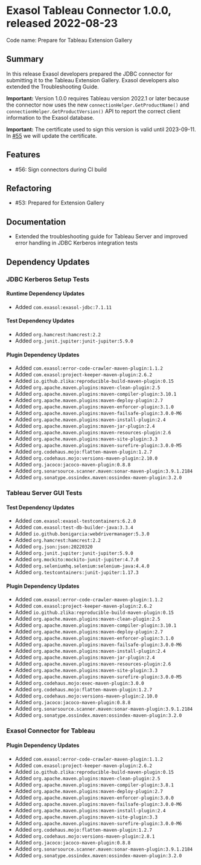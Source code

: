 # Exasol Tableau Connector 1.0.0, released 2022-08-23
 
Code name: Prepare for Tableau Extension Gallery

## Summary

In this release Exasol developers prepared the JDBC connector for submitting it to the Tableau Extension Gallery. Exasol developers also extended the Troubleshooting Guide.

**Important:** Version 1.0.0 requires Tableau version 2022.1 or later because the connector now uses the new `connectionHelper.GetProductName()` and `connectionHelper.GetProductVersion()` API to report the correct client information to the Exasol database.

**Important:** The certificate used to sign this version is valid until 2023-09-11. In [#55](https://github.com/exasol/tableau-connector/issues/55) we will update the certificate.

## Features

* #56: Sign connectors during CI build

## Refactoring

* #53: Prepared for Extension Gallery

## Documentation

* Extended the troubleshooting guide for Tableau Server and improved error handling in JDBC Kerberos integration tests

## Dependency Updates

### JDBC Kerberos Setup Tests

#### Runtime Dependency Updates

* Added `com.exasol:exasol-jdbc:7.1.11`

#### Test Dependency Updates

* Added `org.hamcrest:hamcrest:2.2`
* Added `org.junit.jupiter:junit-jupiter:5.9.0`

#### Plugin Dependency Updates

* Added `com.exasol:error-code-crawler-maven-plugin:1.1.2`
* Added `com.exasol:project-keeper-maven-plugin:2.6.2`
* Added `io.github.zlika:reproducible-build-maven-plugin:0.15`
* Added `org.apache.maven.plugins:maven-clean-plugin:2.5`
* Added `org.apache.maven.plugins:maven-compiler-plugin:3.10.1`
* Added `org.apache.maven.plugins:maven-deploy-plugin:2.7`
* Added `org.apache.maven.plugins:maven-enforcer-plugin:3.1.0`
* Added `org.apache.maven.plugins:maven-failsafe-plugin:3.0.0-M6`
* Added `org.apache.maven.plugins:maven-install-plugin:2.4`
* Added `org.apache.maven.plugins:maven-jar-plugin:2.4`
* Added `org.apache.maven.plugins:maven-resources-plugin:2.6`
* Added `org.apache.maven.plugins:maven-site-plugin:3.3`
* Added `org.apache.maven.plugins:maven-surefire-plugin:3.0.0-M5`
* Added `org.codehaus.mojo:flatten-maven-plugin:1.2.7`
* Added `org.codehaus.mojo:versions-maven-plugin:2.10.0`
* Added `org.jacoco:jacoco-maven-plugin:0.8.8`
* Added `org.sonarsource.scanner.maven:sonar-maven-plugin:3.9.1.2184`
* Added `org.sonatype.ossindex.maven:ossindex-maven-plugin:3.2.0`

### Tableau Server GUI Tests

#### Test Dependency Updates

* Added `com.exasol:exasol-testcontainers:6.2.0`
* Added `com.exasol:test-db-builder-java:3.3.4`
* Added `io.github.bonigarcia:webdrivermanager:5.3.0`
* Added `org.hamcrest:hamcrest:2.2`
* Added `org.json:json:20220320`
* Added `org.junit.jupiter:junit-jupiter:5.9.0`
* Added `org.mockito:mockito-junit-jupiter:4.7.0`
* Added `org.seleniumhq.selenium:selenium-java:4.4.0`
* Added `org.testcontainers:junit-jupiter:1.17.3`

#### Plugin Dependency Updates

* Added `com.exasol:error-code-crawler-maven-plugin:1.1.2`
* Added `com.exasol:project-keeper-maven-plugin:2.6.2`
* Added `io.github.zlika:reproducible-build-maven-plugin:0.15`
* Added `org.apache.maven.plugins:maven-clean-plugin:2.5`
* Added `org.apache.maven.plugins:maven-compiler-plugin:3.10.1`
* Added `org.apache.maven.plugins:maven-deploy-plugin:2.7`
* Added `org.apache.maven.plugins:maven-enforcer-plugin:3.1.0`
* Added `org.apache.maven.plugins:maven-failsafe-plugin:3.0.0-M6`
* Added `org.apache.maven.plugins:maven-install-plugin:2.4`
* Added `org.apache.maven.plugins:maven-jar-plugin:2.4`
* Added `org.apache.maven.plugins:maven-resources-plugin:2.6`
* Added `org.apache.maven.plugins:maven-site-plugin:3.3`
* Added `org.apache.maven.plugins:maven-surefire-plugin:3.0.0-M5`
* Added `org.codehaus.mojo:exec-maven-plugin:3.0.0`
* Added `org.codehaus.mojo:flatten-maven-plugin:1.2.7`
* Added `org.codehaus.mojo:versions-maven-plugin:2.10.0`
* Added `org.jacoco:jacoco-maven-plugin:0.8.8`
* Added `org.sonarsource.scanner.maven:sonar-maven-plugin:3.9.1.2184`
* Added `org.sonatype.ossindex.maven:ossindex-maven-plugin:3.2.0`

### Exasol Connector for Tableau

#### Plugin Dependency Updates

* Added `com.exasol:error-code-crawler-maven-plugin:1.1.2`
* Added `com.exasol:project-keeper-maven-plugin:2.6.2`
* Added `io.github.zlika:reproducible-build-maven-plugin:0.15`
* Added `org.apache.maven.plugins:maven-clean-plugin:2.5`
* Added `org.apache.maven.plugins:maven-compiler-plugin:3.8.1`
* Added `org.apache.maven.plugins:maven-deploy-plugin:2.7`
* Added `org.apache.maven.plugins:maven-enforcer-plugin:3.0.0`
* Added `org.apache.maven.plugins:maven-failsafe-plugin:3.0.0-M6`
* Added `org.apache.maven.plugins:maven-install-plugin:2.4`
* Added `org.apache.maven.plugins:maven-site-plugin:3.3`
* Added `org.apache.maven.plugins:maven-surefire-plugin:3.0.0-M6`
* Added `org.codehaus.mojo:flatten-maven-plugin:1.2.7`
* Added `org.codehaus.mojo:versions-maven-plugin:2.8.1`
* Added `org.jacoco:jacoco-maven-plugin:0.8.8`
* Added `org.sonarsource.scanner.maven:sonar-maven-plugin:3.9.1.2184`
* Added `org.sonatype.ossindex.maven:ossindex-maven-plugin:3.2.0`
